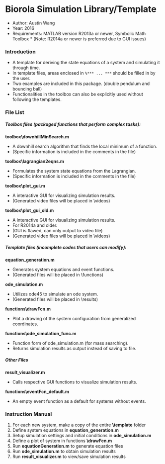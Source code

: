 # Biorola Simulation Library/Template
- Author: Austin Wang
- Year: 2016
- Requirements: MATLAB version R2013a or newer, Symbolic Math Toolbox * (Note: R2014a or newer is preferred due to GUI issues)

### Introduction
- A template for deriving the state equations of a system and simulating it through time.
- In template files, areas enclosed in `%*** ... ***` should be filled in by the user.
- Two examples are included in this package. (double pendulum and bouncing ball)
- Functionalities in the toolbox can also be explicitly used without following the templates.

### File List
##### Toolbox files (packaged functions that perform complex tasks):
**toolbox\downhillMinSearch.m**
- A downhill search algorithm that finds the local minimum of a function.
- (Specific information is included in the comments in the file)

**toolbox\lagrangian2eqns.m**
- Formulates the system state equations from the Lagrangian.
- (Specific information is included in the comments in the file)

**toolbox\plot_gui.m**
- A interactive GUI for visualizing simulation results.
- (Generated video files will be placed in \videos)

**toolbox\plot_gui_old.m**
- A interactive GUI for visualizing simulation results.
- For R2014a and older.
- (GUI is flawed, can only output to video file)
- (Generated video files will be placed in \videos)

##### Template files (incomplete codes that users can modify):
**equation_generation.m**
- Generates system equations and event functions.
- (Generated files will be placed in \functions)

**ode_simulation.m**
- Utilizes ode45 to simulate an ode system.
- (Generated files will be placed in \results)

**functions\drawFcn.m**
- Plot a drawing of the system configuration from generalized coordinates.

**functions\ode_simulation_func.m**
- Function form of ode_simulation.m (for mass searching).
- Returns simulation results as output instead of saving to file.

##### Other Files

**result_visualizer.m**
- Calls respective GUI functions to visualize simulation results.

**functions\eventFcn_default.m**
- An empty event function as a default for systems without events.

### Instruction Manual
1. For each new system, make a copy of the entire **\template** folder
2. Define system equations in **equation_generation.m**
3. Setup simulation settings and initial conditions in **ode_simulation.m**
4. Define a plot of system in functions **\drawFcn.m**
5. Run **equationGeneration.m** to generate equation files
6. Run **ode_simulation.m** to obtain simulation results
7. Run **result_visualizer.m** to view/save simulation results
